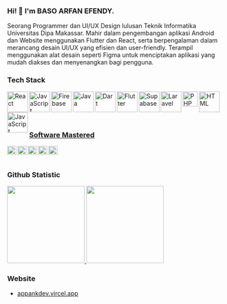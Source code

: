 ### Hi! 👋 I'm BASO ARFAN EFENDY.
   Seorang Programmer dan UI/UX Design lulusan Teknik Informatika Universitas Dipa Makassar. Mahir dalam pengembangan aplikasi Android dan Website menggunakan Flutter dan React, serta berpengalaman dalam merancang desain UI/UX yang efisien dan user-friendly. Terampil menggunakan alat desain seperti Figma untuk menciptakan aplikasi yang mudah diakses dan menyenangkan bagi pengguna.

### Tech Stack
  <a href="#"><img align="left" alt="React" title="React" height="48px" src="https://raw.githubusercontent.com/dheereshagrwal/coloured-icons/ef59ea8e2bba5848a8f471f94b24f55289c86476/public/logos/technology/react/react.svg" />
  <a href="#"><img align="left" alt="JavaScript" title="JavaScript" height="48px" src="https://raw.githubusercontent.com/dheereshagrwal/coloured-icons/ef59ea8e2bba5848a8f471f94b24f55289c86476/public/logos/technology/javascript/javascript.svg" />
  <a href="#"><img align="left" alt="Firebase" title="Firebase" height="48px" src="https://raw.githubusercontent.com/dheereshagrwal/coloured-icons/ef59ea8e2bba5848a8f471f94b24f55289c86476/public/logos/technology/firebase/firebase.svg" />
  <a href="#"><img align="left" alt="Java" title="Java" height="48px" src="https://raw.githubusercontent.com/dheereshagrwal/coloured-icons/ef59ea8e2bba5848a8f471f94b24f55289c86476/public/logos/technology/java/java.svg" />
  <a href="#"><img align="left" alt="Dart" title="Dart" height="48px" src="https://raw.githubusercontent.com/dheereshagrwal/coloured-icons/ef59ea8e2bba5848a8f471f94b24f55289c86476/public/logos/technology/dart/dart.svg" />
  <a href="#"><img align="left" alt="Flutter" title="Flutter" height="48px" src="https://raw.githubusercontent.com/dheereshagrwal/coloured-icons/ef59ea8e2bba5848a8f471f94b24f55289c86476/public/logos/technology/flutter/flutter.svg" />
  <a href="#"><img align="left" alt="Supabase" title="Supabase" height="48px" src="https://raw.githubusercontent.com/dheereshagrwal/coloured-icons/bc82276a7ea47630ae52edd6137e58da18cfedce/public/logos/technology/supabase/supabase.svg" />
  <a href="#"><img align="left" alt="Laravel" title="Laravel" height="48px" src="https://raw.githubusercontent.com/dheereshagrwal/coloured-icons/849de1a8f0fc01ef1a8512026f92807d77c9aafc/public/logos/technology/laravel/laravel.svg" />
  <a href="#"><img align="left" alt="PHP" title="PHP" height="35px" src="https://raw.githubusercontent.com/dheereshagrwal/coloured-icons/849de1a8f0fc01ef1a8512026f92807d77c9aafc/public/logos/technology/php/php.svg" />
  <a href="#"><img align="left" alt="HTML" title="HTML" height="48px" src="https://raw.githubusercontent.com/dheereshagrwal/coloured-icons/849de1a8f0fc01ef1a8512026f92807d77c9aafc/public/logos/technology/html/html.svg" />
  <a href="#"><img align="left" alt="JavaScript" title="Mysql" height="48px" src="https://user-images.githubusercontent.com/102719362/169458569-c88fabcd-b9c1-4548-9004-02cd2e2033ca.png" />
  <br>
  <br>
  <br>
  <br>
  
  ### Software Mastered
  <a href="#"><img align="left" alt="JavaScript" title="Corel Draw" width="21px" src="https://user-images.githubusercontent.com/102719362/169446751-a48fa763-87d3-4035-93bf-3c7068e45cf8.jpg" /></a>
  <a href="#"><img align="left" alt="NodeJS" title="Adobe Photoshop" width="21px" src="https://user-images.githubusercontent.com/102719362/169446740-cb77c012-7e8d-495c-a638-fc548f62cd35.png" /></a>
   <a href="#"><img align="left" alt="NodeJS" title="Adobe Primer" width="21px" src="https://user-images.githubusercontent.com/102719362/169446748-9e29889c-fbe8-4f91-9d22-f011eb27d35b.png" /></a>
  <a href="#"><img align="left" alt="Hapi" title="Android Studio" width="21px" src="https://user-images.githubusercontent.com/102719362/169446844-8593a7f0-d69c-4dbe-883f-2b4ee3a13061.png" /></a>
  <a href="#"><img align="left" alt="Next" title="Visual Studio Code" width="21px" src="https://user-images.githubusercontent.com/102719362/169446761-45024029-f2f7-4040-85c3-ae447aa716ce.png" /></a>
  <br>
  <br>
### Github Statistic
<p align="left">
<a href="https://github.com/appank">
  <img height="180em" src="https://github-readme-stats-eight-theta.vercel.app/api?username=appank&show_icons=true&theme=algolia&include_all_commits=true&count_private=true"/>
 <img height="180em" src="https://github-readme-stats-eight-theta.vercel.app/api/top-langs/?username=appank&layout=compact&langs_count=8&theme=algolia"/>
</a>
</p>


### Website
- <a href="https://appankdev.vercel.app/">appankdev.vircel.app</a>

